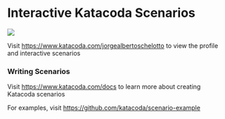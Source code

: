 # Interactive Katacoda Scenarios

[![](http://shields.katacoda.com/katacoda/jorgealbertoschelotto/count.svg)](https://www.katacoda.com/jorgealbertoschelotto "Get your profile on Katacoda.com")

Visit https://www.katacoda.com/jorgealbertoschelotto to view the profile and interactive scenarios

### Writing Scenarios
Visit https://www.katacoda.com/docs to learn more about creating Katacoda scenarios

For examples, visit https://github.com/katacoda/scenario-example
